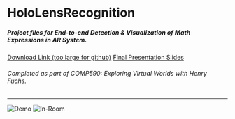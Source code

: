 # HoloLensRecognition
##### Project files for *End-to-end Detection & Visualization of Math Expressions in AR System*.
[Download Link (too large for github)](https://drive.google.com/drive/folders/0BzCHDVeHLa0yUTBmcUpVVHN0UFE)
[Final Presentation Slides](https://docs.google.com/presentation/d/1KWAsIZi9pAkUHzN-lfM9JT1vxZ9pp_INDFsZa68Rlls/edit?usp=sharing)
###### Completed as part of COMP590: Exploring Virtual Worlds with Henry Fuchs. 
---
![Demo](https://image.ibb.co/j90th5/Screen_Shot_2017_07_22_at_2_42_28_PM.png)
![In-Room](https://image.ibb.co/gh9m25/Screen_Shot_2017_07_22_at_2_48_28_PM.png)
